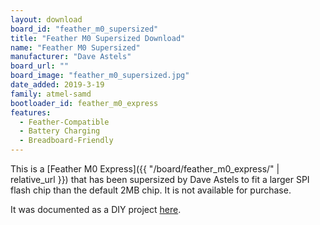 ```yaml
---
layout: download
board_id: "feather_m0_supersized"
title: "Feather M0 Supersized Download"
name: "Feather M0 Supersized"
manufacturer: "Dave Astels"
board_url: ""
board_image: "feather_m0_supersized.jpg"
date_added: 2019-3-19
family: atmel-samd
bootloader_id: feather_m0_express
features:
  - Feather-Compatible
  - Battery Charging
  - Breadboard-Friendly
---
```


This is a [Feather M0 Express]({{ "/board/feather_m0_express/" | relative_url }}) that has been
supersized by Dave Astels to fit a larger SPI flash chip than the default 2MB chip. It is not
available for purchase.

It was documented as a DIY project [here](http://daveastels.com/feather-m0-express-supersizing.html).
